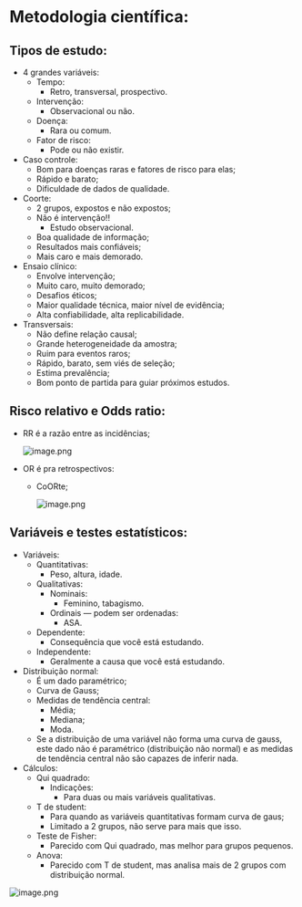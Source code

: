 # Metodologia científica:

## Tipos de estudo:

- 4 grandes variáveis:
    - Tempo:
        - Retro, transversal, prospectivo.
    - Intervenção:
        - Observacional ou não.
    - Doença:
        - Rara ou comum.
    - Fator de risco:
        - Pode ou não existir.
- Caso controle:
    - Bom para doenças raras e fatores de risco para elas;
    - Rápido e barato;
    - Dificuldade de dados de qualidade.
- Coorte:
    - 2 grupos, expostos e não expostos;
    - Não é intervenção!!
        - Estudo observacional.
    - Boa qualidade de informação;
    - Resultados mais confiáveis;
    - Mais caro e mais demorado.
- Ensaio clínico:
    - Envolve intervenção;
    - Muito caro, muito demorado;
    - Desafios éticos;
    - Maior qualidade técnica, maior nível de evidência;
    - Alta confiabilidade, alta replicabilidade.
- Transversais:
    - Não define relação causal;
    - Grande heterogeneidade da amostra;
    - Ruim para eventos raros;
    - Rápido, barato, sem viés de seleção;
    - Estima prevalência;
    - Bom ponto de partida para guiar próximos estudos.

## Risco relativo e Odds ratio:

- RR é a razão entre as incidências;
    
    ![image.png](ANESTESIOLOGIA/imgs/Metodologia-científica/image.png)
    
- OR é pra retrospectivos:
    - CoORte;
        
        ![image.png](ANESTESIOLOGIA/imgs/Metodologia-científica/image%201.png)
        

## Variáveis e testes estatísticos:

- Variáveis:
    - Quantitativas:
        - Peso, altura, idade.
    - Qualitativas:
        - Nominais:
            - Feminino, tabagismo.
        - Ordinais — podem ser ordenadas:
            - ASA.
    - Dependente:
        - Consequência que você está estudando.
    - Independente:
        - Geralmente a causa que você está estudando.
- Distribuição normal:
    - É um dado paramétrico;
    - Curva de Gauss;
    - Medidas de tendência central:
        - Média;
        - Mediana;
        - Moda.
    - Se a distribuição de uma variável não forma uma curva de gauss, este dado não é paramétrico (distribuição não normal) e as medidas de tendência central não são capazes de inferir nada.
- Cálculos:
    - Qui quadrado:
        - Indicações:
            - Para duas ou mais variáveis qualitativas.
    - T de student:
        - Para quando as variáveis quantitativas formam curva de gaus;
        - Limitado a 2 grupos, não serve para mais que isso.
    - Teste de Fisher:
        - Parecido com Qui quadrado, mas melhor para grupos pequenos.
    - Anova:
        - Parecido com T de student, mas analisa mais de 2 grupos com distribuição normal.

![image.png](ANESTESIOLOGIA/imgs/Metodologia-científica/image%202.png)
